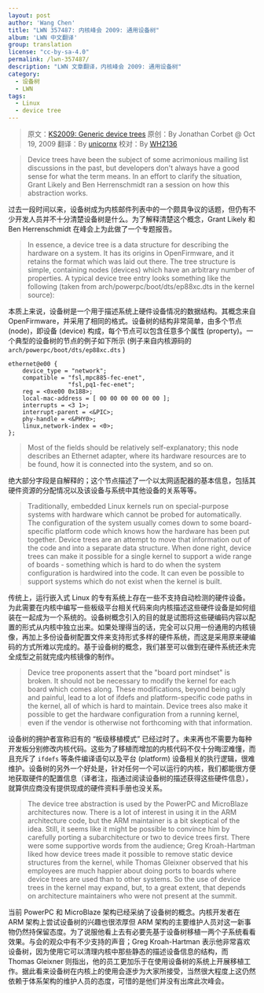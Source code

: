 ```yaml
---
layout: post
author: 'Wang Chen'
title: "LWN 357487: 内核峰会 2009: 通用设备树"
album: 'LWN 中文翻译'
group: translation
license: "cc-by-sa-4.0"
permalink: /lwn-357487/
description: "LWN 文章翻译，内核峰会 2009: 通用设备树"
category:
  - 设备树
  - LWN
tags:
  - Linux
  - device tree
---
```


> 原文：[KS2009: Generic device trees](https://lwn.net/Articles/357487/)
> 原创：By Jonathan Corbet @ Oct 19, 2009
> 翻译：By [unicornx](https://github.com/unicornx)
> 校对：By [WH2136](https://github.com/WH2136)

> Device trees have been the subject of some acrimonious mailing list discussions in the past, but developers don't always have a good sense for what the term means. In an effort to clarify the situation, Grant Likely and Ben Herrenschmidt ran a session on how this abstraction works.

过去一段时间以来，设备树成为内核邮件列表中的一个颇具争议的话题，但仍有不少开发人员并不十分清楚设备树是什么。为了解释清楚这个概念，Grant Likely 和 Ben Herrenschmidt 在峰会上为此做了一个专题报告。

> In essence, a device tree is a data structure for describing the hardware on a system. It has its origins in OpenFirmware, and it retains the format which was laid out there. The tree structure is simple, containing nodes (devices) which have an arbitrary number of properties. A typical device tree entry looks something like the following (taken from arch/powerpc/boot/dts/ep88xc.dts in the kernel source):

本质上来说，设备树是一个用于描述系统上硬件设备情况的数据结构。其概念来自 OpenFirmware，并采用了相同的格式。设备树的结构非常简单，由多个节点 (node)，即设备 (device) 构成，每个节点可以包含任意多个属性 (property)。一个典型的设备树的节点的例子如下所示 (例子来自内核源码的 `arch/powerpc/boot/dts/ep88xc.dts` )
	
	ethernet@e00 {
		device_type = "network";
		compatible = "fsl,mpc885-fec-enet",
					 "fsl,pq1-fec-enet";
		reg = <0xe00 0x188>;
		local-mac-address = [ 00 00 00 00 00 00 ];
		interrupts = <3 1>;
		interrupt-parent = <&PIC>;
		phy-handle = <&PHY0>;
		linux,network-index = <0>;
	};

> Most of the fields should be relatively self-explanatory; this node describes an Ethernet adapter, where its hardware resources are to be found, how it is connected into the system, and so on.

绝大部分字段是自解释的；这个节点描述了一个以太网适配器的基本信息，包括其硬件资源的分配情况以及该设备与系统中其他设备的关系等等。

> Traditionally, embedded Linux kernels run on special-purpose systems with hardware which cannot be probed for automatically. The configuration of the system usually comes down to some board-specific platform code which knows how the hardware has been put together. Device trees are an attempt to move that information out of the code and into a separate data structure. When done right, device trees can make it possible for a single kernel to support a wide range of boards - something which is hard to do when the system configuration is hardwired into the code. It can even be possible to support systems which do not exist when the kernel is built.

传统上，运行嵌入式 Linux 的专有系统上存在一些不支持自动检测的硬件设备。为此需要在内核中编写一些板级平台相关代码来向内核描述这些硬件设备是如何组装在一起成为一个系统的。设备树概念引入的目的就是试图将这些硬编码内容以配置的形式从内核中独立出来。如果处理得当的话，完全可以只用一份通用的内核镜像，再加上多份设备树配置文件来支持形式多样的硬件系统，而这是采用原来硬编码的方式所难以完成的。基于设备树的概念，我们甚至可以做到在硬件系统还未完全成型之前就完成内核镜像的制作。

> Device tree proponents assert that the "board port mindset" is broken. It should not be necessary to modify the kernel for each board which comes along. These modifications, beyond being ugly and painful, lead to a lot of ifdefs and platform-specific code paths in the kernel, all of which is hard to maintain. Device trees also make it possible to get the hardware configuration from a running kernel, even if the vendor is otherwise not forthcoming with that information.

设备树的拥护者宣称旧有的 “板级移植模式” 已经过时了。未来再也不需要为每种开发板分别修改内核代码。这些为了移植而增加的内核代码不仅十分晦涩难懂，而且充斥了 `ifdefs` 等条件编译语句以及平台 (platform) 设备相关的执行逻辑，很难维护。设备树的另外一个好处是，针对任何一个可以运行的内核，我们都能很方便地获取硬件的配置信息（译者注，指通过阅读设备树的描述获得这些硬件信息），就算供应商没有提供现成的硬件资料手册也没关系。

> The device tree abstraction is used by the PowerPC and MicroBlaze architectures now. There is a lot of interest in using it in the ARM architecture code, but the ARM maintainer is a bit skeptical of the idea. Still, it seems like it might be possible to convince him by carefully porting a subarchitecture or two to device trees first. There were some supportive words from the audience; Greg Kroah-Hartman liked how device trees made it possible to remove static device structures from the kernel, while Thomas Gleixner observed that his employees are much happier about doing ports to boards where device trees are used than to other systems. So the use of device trees in the kernel may expand, but, to a great extent, that depends on architecture maintainers who were not present at the summit.

当前 PowerPC 和 MicroBlaze 架构已经采纳了设备树的概念。内核开发者在 ARM 架构上尝试设备树的兴趣也很浓厚但 ARM 架构的主要维护人员对这一新事物仍然持保留态度。为了说服他看上去有必要先基于设备树移植一两个子系统看看效果。与会的观众中有不少支持的声音；Greg Kroah-Hartman 表示他非常喜欢设备树，因为使用它可以清理内核中那些静态的描述设备信息的结构，而 Thomas Gleixner 则指出，他的员工更加乐于在使用设备树的系统上开展移植工作。据此看来设备树在内核上的使用会逐步为大家所接受，当然很大程度上这仍然依赖于体系架构的维护人员的态度，可惜的是他们并没有出席此次峰会。
